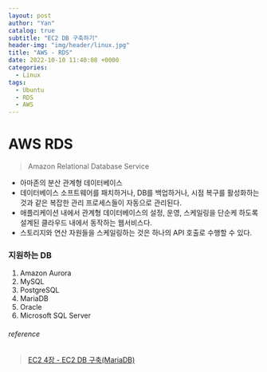 ```yaml
---
layout: post
author: "Yan"
catalog: true
subtitle: "EC2 DB 구축하기"
header-img: "img/header/linux.jpg"
title: "AWS - RDS"
date: 2022-10-10 11:40:08 +0000
categories:
  - Linux
tags:
  - Ubuntu
  - RDS
  - AWS
---
```


# AWS RDS

> Amazon Relational Database Service  

- 아마존의 분산 관계형 데이터베이스
- 데이터베이스 소프트웨어를 패치하거나, DB를 백업하거나, 시점 복구를 활성화하는 것과 같은 복잡한 관리 프로세스들이 자동으로 관리된다.
- 애플리케이션 내에서 관계형 데이터베이스의 설정, 운영, 스케일링을 단순케 하도록 설계된 클라우드 내에서 동작하는 웹서비스다.
- 스토리지와 연산 자원들을 스케일링하는 것은 하나의 API 호출로 수행할 수 있다.

### 지원하는 DB

1. Amazon Aurora
2. MySQL
3. PostgreSQL
4. MariaDB
5. Oracle
6. Microsoft SQL Server


###### reference

> [EC2 4장 - EC2 DB 구축(MariaDB)](https://velog.io/@ckstn0777/AWS-EC2-DB-%EA%B5%AC%EC%B6%95MariaDB)     